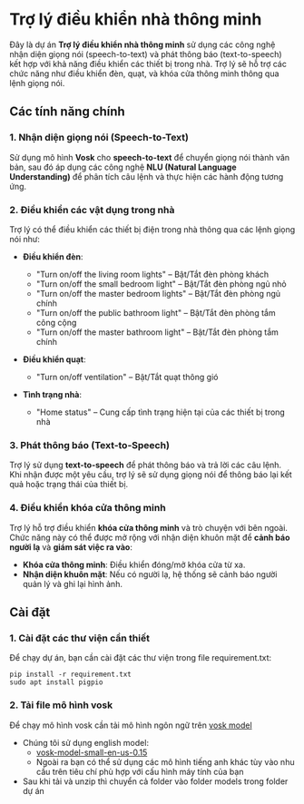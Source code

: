 # Trợ lý điều khiển nhà thông minh

Đây là dự án **Trợ lý điều khiển nhà thông minh** sử dụng các công nghệ nhận diện giọng nói (speech-to-text) và phát thông báo (text-to-speech) kết hợp với khả năng điều khiển các thiết bị trong nhà. Trợ lý sẽ hỗ trợ các chức năng như điều khiển đèn, quạt, và khóa cửa thông minh thông qua lệnh giọng nói.

## Các tính năng chính

### 1. Nhận diện giọng nói (Speech-to-Text)
Sử dụng mô hình **Vosk** cho **speech-to-text** để chuyển giọng nói thành văn bản, sau đó áp dụng các công nghệ **NLU (Natural Language Understanding)** để phân tích câu lệnh và thực hiện các hành động tương ứng.

### 2. Điều khiển các vật dụng trong nhà
Trợ lý có thể điều khiển các thiết bị điện trong nhà thông qua các lệnh giọng nói như:

- **Điều khiển đèn**:
  - "Turn on/off the living room lights" – Bật/Tắt đèn phòng khách
  - "Turn on/off the small bedroom light" – Bật/Tắt đèn phòng ngủ nhỏ
  - "Turn on/off the master bedroom lights" – Bật/Tắt đèn phòng ngủ chính
  - "Turn on/off the public bathroom light" – Bật/Tắt đèn phòng tắm công cộng
  - "Turn on/off the master bathroom light" – Bật/Tắt đèn phòng tắm chính

- **Điều khiển quạt**:
  - "Turn on/off ventilation" – Bật/Tắt quạt thông gió

- **Tình trạng nhà**:
  - "Home status" – Cung cấp tình trạng hiện tại của các thiết bị trong nhà

### 3. Phát thông báo (Text-to-Speech)
Trợ lý sử dụng **text-to-speech** để phát thông báo và trả lời các câu lệnh. Khi nhận được một yêu cầu, trợ lý sẽ sử dụng giọng nói để thông báo lại kết quả hoặc trạng thái của thiết bị.

### 4. Điều khiển khóa cửa thông minh
Trợ lý hỗ trợ điều khiển **khóa cửa thông minh** và trò chuyện với bên ngoài. Chức năng này có thể được mở rộng với nhận diện khuôn mặt để **cảnh báo người lạ** và **giám sát việc ra vào**:

- **Khóa cửa thông minh**: Điều khiển đóng/mở khóa cửa từ xa.
- **Nhận diện khuôn mặt**: Nếu có người lạ, hệ thống sẽ cảnh báo người quản lý và ghi lại hình ảnh.

## Cài đặt

### 1. Cài đặt các thư viện cần thiết

Để chạy dự án, bạn cần cài đặt các thư viện trong file requirement.txt:
```bash:
pip install -r requirement.txt
sudo apt install pigpio
```

### 2. Tải file mô hình vosk
Để chạy mô hình vosk cần tải mô hình ngôn ngữ trên [vosk model](https://alphacephei.com/vosk/models 'Link title')
- Chúng tôi sử dụng english model:
  + [vosk-model-small-en-us-0.15](https://alphacephei.com/vosk/models/vosk-model-small-en-us-0.15.zip 'Link title') 
  + Ngoài ra bạn có thể sử dụng các mô hình tiếng anh khác tùy vào nhu cầu trên tiêu chí phù hợp với cấu hình máy tính của bạn
- Sau khi tải và unzip thì chuyển cả folder vào folder models trong folder dự án
